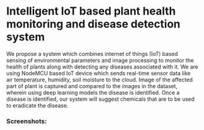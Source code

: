 # Intelligent IoT based plant health monitoring and disease detection system

We propose a system which combines internet of things (IoT) based sensing of environmental parameters and image processing to monitor the health of plants along with detecting any diseases associated with it. We are using NodeMCU based IoT device which sends real-time sensor data like air temperature, humidity, soil moisture to the cloud. Image of the affected part of plant is captured and compared to the images in the dataset, wherein using deep learning models the disease is identified. Once a disease is identified, our system will suggest chemicals that are to be used to eradicate the disease. 


### Screenshots:

